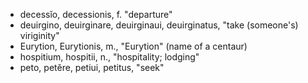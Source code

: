 

- decessĭo, decessionis, f. "departure"
- deuirgino, deuirginare, deuirginaui, deuirginatus, "take (someone's) viriginity"
- Eurytion, Eurytionis, m., "Eurytion" (name of a centaur)
- hospitium, hospitii, n., "hospitality; lodging"
- peto, petĕre, petiui, petitus, "seek"
